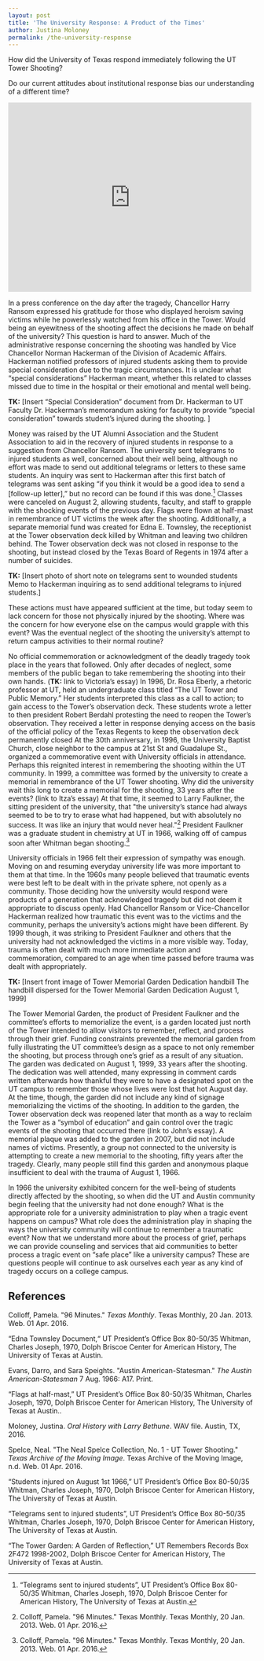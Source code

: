 ```yaml
---
layout: post
title: 'The University Response: A Product of the Times'
author: Justina Moloney
permalink: /the-university-response
---
```

How did the University of Texas respond immediately following the UT Tower Shooting?

Do our current attitudes about institutional response bias our understanding of a different time?

<iframe src='http://texasarchive.org/library/index.php?action=ajax&rs=GLIFOSEmbedded&w=480&h=360&c=2009_01055&s=embedded&p=video1&b=845&e=958' frameBorder='0' style='max-width:100%;width:495px;height:385px;border:0px;' width='495' height='385px' allowTransparency='true'>&#160;</iframe>

In a press conference on the day after the tragedy, Chancellor Harry Ransom expressed his gratitude for those who displayed heroism saving victims while he powerlessly watched from his office in the Tower. Would being an eyewitness of the shooting affect the decisions he made on behalf of the university? This question is hard to answer.  Much of the administrative response concerning the shooting was handled by Vice Chancellor Norman Hackerman of the Division of Academic Affairs. Hackerman notified professors of injured students asking them to provide special consideration due to the tragic circumstances. It is unclear what “special considerations” Hackerman meant, whether this related to classes missed due to time in the hospital or their emotional and mental well being. 

**TK:** [Insert “Special Consideration” document from Dr. Hackerman to UT Faculty
Dr. Hackerman’s memorandum asking for faculty to provide “special consideration” towards student’s injured during the shooting. ]

Money was raised by the UT Alumni Association and the Student Association to aid in the recovery of injured students in response to a suggestion from Chancellor Ransom. The university sent telegrams to injured students as well, concerned about their well being, although no effort was made to send out additional telegrams or letters to these same students. An inquiry was sent to Hackerman after this first batch of telegrams was sent asking “if you think it would be a good idea to send a [follow-up letter],” but no record can be found if this was done.[^1] Classes were canceled on August 2, allowing students, faculty, and staff to grapple with the shocking events of the previous day. Flags were flown at half-mast in remembrance of UT victims the week after the shooting. Additionally, a separate memorial fund was created for Edna E. Townsley, the receptionist at the Tower observation deck killed by Whitman and leaving two children behind. The Tower observation deck was not closed in response to the shooting, but instead closed by the Texas Board of Regents in 1974 after a number of suicides. 

**TK:** [Insert photo of short note on telegrams sent to wounded students
Memo to Hackerman inquiring as to send additional telegrams to injured students.]

These actions must have appeared sufficient at the time, but today seem to lack concern for those not physically injured by the shooting. Where was the concern for how everyone else on the campus would grapple with this event? Was the eventual neglect of the shooting the university’s attempt to return campus activities to their normal routine?

No official commemoration or acknowledgment of the deadly tragedy took place in the years that followed.  Only after decades of neglect, some members of the public began to take remembering the shooting into their own hands. (**TK:** link to Victoria’s essay) In 1996, Dr. Rosa Eberly, a rhetoric professor at UT, held an undergraduate class titled “The UT Tower and Public Memory.” Her students interpreted this class as a call to action; to gain access to the Tower’s observation deck. These students wrote a letter to then president Robert Berdahl protesting the need to reopen the Tower’s observation. They received a letter in response denying access on the basis of the official policy of the Texas Regents to keep the observation deck permanently closed At the 30th anniversary, in 1996, the University Baptist Church, close neighbor to the campus at 21st St and Guadalupe St., organized a commemorative event with University officials in attendance. Perhaps this reignited interest in remembering the shooting within the UT community. In 1999, a committee was formed by the university to create a memorial in remembrance of the UT Tower shooting. Why did the university wait this long to create a memorial for the shooting, 33 years after the events? (link to Itza’s essay) At that time, it seemed to Larry Faulkner, the sitting president of the university, that "the university’s stance had always seemed to be to try to erase what had happened, but with absolutely no success. It was like an injury that would never heal."[^2] President Faulkner was a graduate student in chemistry at UT in 1966, walking off of campus soon after Whitman began shooting.[^3]

University officials in 1966 felt their expression of sympathy was enough. Moving on and resuming everyday university life was more important to them at that time. In the 1960s many people believed that traumatic events were best left to be dealt with in the private sphere, not openly as a community. Those deciding how the university would respond were products of a generation that acknowledged tragedy but did not deem it appropriate to discuss openly. Had Chancellor Ransom or Vice-Chancellor Hackerman realized how traumatic this event was to the victims and the community, perhaps the university’s actions might have been different. By 1999 though, it was striking to President Faulkner and others that the university had not acknowledged the victims in a more visible way. Today, trauma is often dealt with much more immediate action and commemoration, compared to an age when time passed before trauma was dealt with appropriately. 

**TK:** [Insert front image of Tower Memorial Garden Dedication handbill
The handbill dispersed for the Tower Memorial Garden Dedication August 1,  1999]

The Tower Memorial Garden, the product of President Faulkner and the committee’s efforts to memorialize the event, is a garden located just north of the Tower intended to allow visitors to remember, reflect, and process through their grief. Funding constraints prevented the memorial garden from fully illustrating the UT committee’s design as a space to not only remember the shooting, but process through one’s grief as a result of any situation. The garden was dedicated on August 1, 1999, 33 years after the shooting. The dedication was well attended, many expressing in comment cards written afterwards how thankful they were to have a designated spot on the UT campus to remember those whose lives were lost that hot August day. At the time, though, the garden did not include any kind of signage memorializing the victims of the shooting. In addition to the garden, the Tower observation deck was reopened later that month as a way to reclaim the Tower as a “symbol of education” and gain control over the tragic events of the shooting that occurred there (link to John’s essay). A memorial plaque was added to the garden in 2007, but did not include names of victims. Presently, a group not connected to the university is attempting to create a new memorial to the shooting, fifty years after the tragedy. Clearly, many people still find this garden and anonymous plaque insufficient to deal with the trauma of August 1, 1966.

In 1966 the university exhibited concern for the well-being of students directly affected by the shooting, so when did the UT and Austin community begin feeling that the university had not done enough? What is the appropriate role for a university administration to play when a tragic event happens on campus? What role does the administration play in shaping the ways the university community will continue to remember a traumatic event? Now that we understand more about the process of grief, perhaps we can provide counseling and services that aid communities to better process a tragic event on “safe place” like a university campus? These are questions people will continue to ask ourselves each year as any kind of tragedy occurs on a college campus. 

## References

Colloff, Pamela. "96 Minutes." _Texas Monthly_. Texas Monthly, 20 Jan. 2013. Web. 01 Apr. 2016.

“Edna Townsley Document,“  UT President’s Office Box 80-50/35 Whitman, Charles Joseph,  1970, Dolph Briscoe Center for American History, The University of Texas at Austin.

Evans, Darro, and Sara Speights. "Austin American-Statesman." _The Austin American-Statesman_ 7 Aug. 1966: A17. Print.

“Flags at half-mast,” UT President’s  Office Box 80-50/35 Whitman, Charles Joseph, 1970, Dolph Briscoe Center for American History, The University of Texas at Austin..

Moloney, Justina. _Oral History with Larry Bethune_. WAV file. Austin, TX, 2016.

Spelce, Neal. "The Neal Spelce Collection, No. 1 - UT Tower Shooting." _Texas Archive of the  Moving Image_. Texas Archive of the Moving Image, n.d. Web. 01 Apr. 2016.

“Students injured on August 1st 1966,” UT President’s Office Box 80-50/35 Whitman, Charles  Joseph, 1970, Dolph Briscoe Center for American History, The University of Texas at Austin.

“Telegrams sent to injured students”, UT President’s Office Box 80-50/35 Whitman, Charles  Joseph, 1970, Dolph Briscoe Center for American History, The University of Texas at Austin.

“The Tower Garden: A Garden of Reflection,” UT Remembers Records Box 2F472 1998-2002, Dolph Briscoe Center for American History, The University of Texas at  Austin.

[^1]: “Telegrams sent to injured students”, UT President’s Office Box 80-50/35 Whitman, Charles Joseph, 1970, Dolph Briscoe Center for American History, The University of Texas at Austin.

[^2]: Colloff, Pamela. "96 Minutes." Texas Monthly. Texas Monthly, 20 Jan. 2013. Web. 01 Apr. 2016.

[^3]: Colloff, Pamela. "96 Minutes." Texas Monthly. Texas Monthly, 20 Jan. 2013. Web. 01 Apr. 2016.